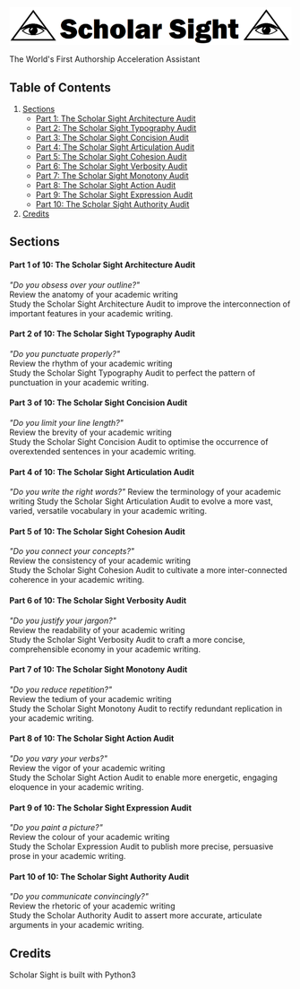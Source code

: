 

![ScholarSightLogo](https://github.com/AcademiaActivated/ScholarSight/blob/master/Doc/logo2.PNG)


The World's First Authorship Acceleration Assistant

## Table of Contents

1. [Sections](#sections)  
    * [Part 1: The Scholar Sight Architecture Audit](#part-1-of-10-the-scholar-sight-architecture-audit)
    * [Part 2: The Scholar Sight Typography Audit](#part-2-of-10-the-scholar-sight-typography-audit)
    * [Part 3: The Scholar Sight Concision Audit](#part-3-of-10-the-scholar-sight-concision-audit)
    * [Part 4: The Scholar Sight Articulation Audit](#part-4-of-10-the-scholar-sight-articulation-audit)
    * [Part 5: The Scholar Sight Cohesion Audit](#part-5-of-10-the-scholar-sight-cohesion-audit)
    * [Part 6: The Scholar Sight Verbosity Audit](#part-6-of-10-the-scholar-sight-verbosity-audit)
    * [Part 7: The Scholar Sight Monotony Audit](#part-7-of-10-the-scholar-sight-monotony-audit)
    * [Part 8: The Scholar Sight Action Audit](#part-8-of-10-the-scholar-sight-action-audit)
    * [Part 9: The Scholar Sight Expression Audit](#part-9-of-10-the-scholar-sight-expression-audit)
    * [Part 10: The Scholar Sight Authority Audit](#part-10-of-10-the-scholar-sight-authority-audit)
2. [Credits](#credits) 


## Sections

#### Part 1 of 10: The Scholar Sight Architecture Audit
_"Do you obsess over your outline?"_  
Review the anatomy of your academic writing  
Study the Scholar Sight Architecture Audit to improve the interconnection of important features in your academic writing.  


#### Part 2 of 10: The Scholar Sight Typography Audit
_"Do you punctuate properly?"_  
Review the rhythm of your academic writing  
Study the Scholar Sight Typography Audit to perfect the pattern of punctuation in your academic writing.


#### Part 3 of 10: The Scholar Sight Concision Audit
_"Do you limit your line length?"_  
Review the brevity of your academic writing  
Study the Scholar Sight Concision Audit to optimise the occurrence of overextended sentences in your academic writing.


#### Part 4 of 10: The Scholar Sight Articulation Audit
_"Do you write the right words?"_
Review the terminology of your academic writing
Study the Scholar Sight Articulation Audit to evolve a more vast, varied, versatile vocabulary in your academic writing.


#### Part 5 of 10: The Scholar Sight Cohesion Audit
_"Do you connect your concepts?"_  
Review the consistency of your academic writing  
Study the Scholar Sight Cohesion Audit to cultivate a more inter-connected coherence in your academic writing.


#### Part 6 of 10: The Scholar Sight Verbosity Audit
_"Do you justify your jargon?"_  
Review the readability of your academic writing  
Study the Scholar Sight Verbosity Audit to craft a more concise, comprehensible economy in your academic writing.


#### Part 7 of 10: The Scholar Sight Monotony Audit
_"Do you reduce repetition?"_  
Review the tedium of your academic writing  
Study the Scholar Sight Monotony Audit to rectify redundant replication in your academic writing.


#### Part 8 of 10: The Scholar Sight Action Audit
_"Do you vary your verbs?"_  
Review the vigor of your academic writing  
Study the Scholar Sight Action Audit to enable more energetic, engaging eloquence in your academic writing.


#### Part 9 of 10: The Scholar Sight Expression Audit
_"Do you paint a picture?"_  
Review the colour of your academic writing  
Study the Scholar Expression Audit to publish more precise, persuasive prose in your academic writing.


#### Part 10 of 10: The Scholar Sight Authority Audit
_"Do you communicate convincingly?"_  
Review the rhetoric of your academic writing  
Study the Scholar Authority Audit to assert more accurate, articulate arguments in your academic writing.





## Credits
Scholar Sight is built with Python3



